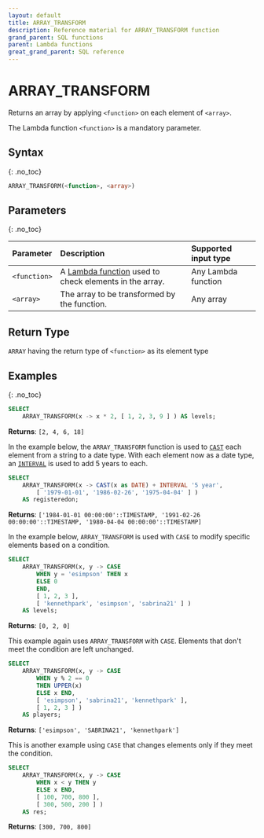 ```yaml
---
layout: default
title: ARRAY_TRANSFORM
description: Reference material for ARRAY_TRANSFORM function
grand_parent: SQL functions
parent: Lambda functions
great_grand_parent: SQL reference
---
```


# ARRAY\_TRANSFORM

Returns an array by applying `<function>` on each element of `<array>`.

The Lambda function `<function>` is a mandatory parameter.

## Syntax
{: .no_toc}

```sql
ARRAY_TRANSFORM(<function>, <array>)
```
## Parameters
{: .no_toc} 

| Parameter    | Description                                                                                                                                                                  | Supported input type |
| :----------- | :--------------------------------------------------------------------------------------------------------------------------------------------------------------------------- | :------------------- |
| `<function>` | A [Lambda function](../../../Guides/working-with-semi-structured-data/working-with-arrays.md#manipulating-arrays-with-lambda-functions) used to check elements in the array. | Any Lambda function  |
| `<array>`    | The array to be transformed by the function.                                                                                                                                 | Any array            |

## Return Type

`ARRAY` having the return type of `<function>` as its element type

## Examples
{: .no_toc}

```sql
SELECT
	ARRAY_TRANSFORM(x -> x * 2, [ 1, 2, 3, 9 ] ) AS levels;
```

**Returns**: `[2, 4, 6, 18]`

In the example below, the `ARRAY_TRANSFORM` function is used to [`CAST`](../conditional-and-miscellaneous/cast.md) each element from a string to a date type.
With each element now as a date type, an [`INTERVAL`](../../../Reference/interval-arithmetic.md) is used to add 5 years to each.

```sql
SELECT
    ARRAY_TRANSFORM(x -> CAST(x as DATE) + INTERVAL '5 year',
        [ '1979-01-01', '1986-02-26', '1975-04-04' ] )
    AS registeredon;
```

**Returns**: `['1984-01-01 00:00:00'::TIMESTAMP, '1991-02-26 00:00:00'::TIMESTAMP, '1980-04-04 00:00:00'::TIMESTAMP]`

In the example below, `ARRAY_TRANSFORM` is used with `CASE` to modify specific elements based on a condition.

```sql
SELECT
    ARRAY_TRANSFORM(x, y -> CASE
        WHEN y = 'esimpson' THEN x
        ELSE 0
        END,
        [ 1, 2, 3 ],
        [ 'kennethpark', 'esimpson', 'sabrina21' ] )
    AS levels;
```

**Returns**: `[0, 2, 0]`

This example again uses `ARRAY_TRANSFORM` with `CASE`. Elements that don't meet the condition are left unchanged.

```sql
SELECT
    ARRAY_TRANSFORM(x, y -> CASE
        WHEN y % 2 == 0
        THEN UPPER(x)
        ELSE x END,
        [ 'esimpson', 'sabrina21', 'kennethpark' ],
        [ 1, 2, 3 ] )
    AS players;
```

**Returns**: `['esimpson', 'SABRINA21', 'kennethpark']`

This is another example using `CASE` that changes elements only if they meet the condition.

```sql
SELECT
    ARRAY_TRANSFORM(x, y -> CASE
        WHEN x < y THEN y
        ELSE x END,
        [ 100, 700, 800 ],
        [ 300, 500, 200 ] )
    AS res;
```

**Returns**: `[300, 700, 800]`
